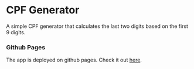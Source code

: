 # CPF Generator

A simple CPF generator that calculates the last two digits based on the first 9 digits.

### Github Pages

The app is deployed on github pages. Check it out [here](https://jonathassardinha.github.io/cpf-generator/).
